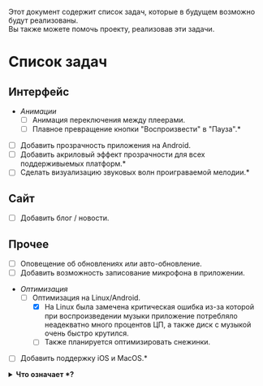 Этот документ содержит список задач, которые в будущем возможно будут реализованы.<br>
Вы также можете помочь проекту, реализовав эти задачи.
# Список задач
## Интерфейс
- *Анимации*
    - [ ] Анимация переключения между плеерами.
    - [ ] Плавное превращение кнопки "Воспроизвести" в "Пауза".*
- [ ] Добавить прозрачность приложения на Android.
- [ ] Добавить акриловый эффект прозрачности для всех поддерживыемых платформ.*
- [ ] Сделать визуализацию звуковых волн проиграваемой мелодии.*
## Сайт
- [ ] Добавить блог / новости.
## Прочее
- [ ] Оповещение об обновлениях *или* авто-обновление.
- [ ] Добавить возможность записование микрофона в приложении.
- *Оптимизация*
    - [ ] Оптимизация на Linux/Android.
        - [x] На Linux была замечена критическая ошибка из-за которой при воспроизведении музыки приложение потребляло неадекватно много процентов ЦП, а также диск с музыкой очень быстро крутился.
        - [ ] Также планируется оптимизировать снежинки.
- [ ] Добавить поддержку iOS и MacOS.*

<details>

<summary><b>Что означает *?</b></summary>

Звезда на конце задачи может обозначать эти варианты:
* Реализовать задачу может быть очень сложно.
* Задача не имеет приоритета.

Так что надеется на реализование этих задач не стоит.

</details>